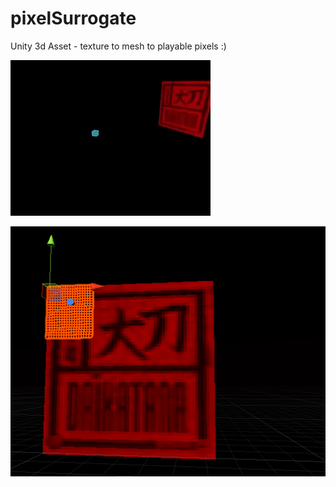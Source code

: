 # pixelSurrogate
Unity 3d Asset - texture to mesh to playable pixels :)


![anim1](https://github.com/eagleEggs/pixelSurrogate/blob/master/screenShots/pixelSurrogate_gif1.gif?raw=true)<br>



![anim1](https://github.com/eagleEggs/pixelSurrogate/blob/master/screenShots/pixelSurrogate_quads.png?raw=true)<p><p>
